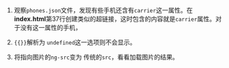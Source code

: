 1. 观察```phones.json```文件，发现有些手机还含有```carrier```这一属性。在**index.html**第37行创建类似的超链接，这时包含的内容就是```carrier```属性。对于没有这一属性的手机，
2. ```{{}}```解析为 ```undefined```这一选项则不会显示。

2. 将指向图片的```ng-src```变为 传统的```src```，看看加载图片的结果。